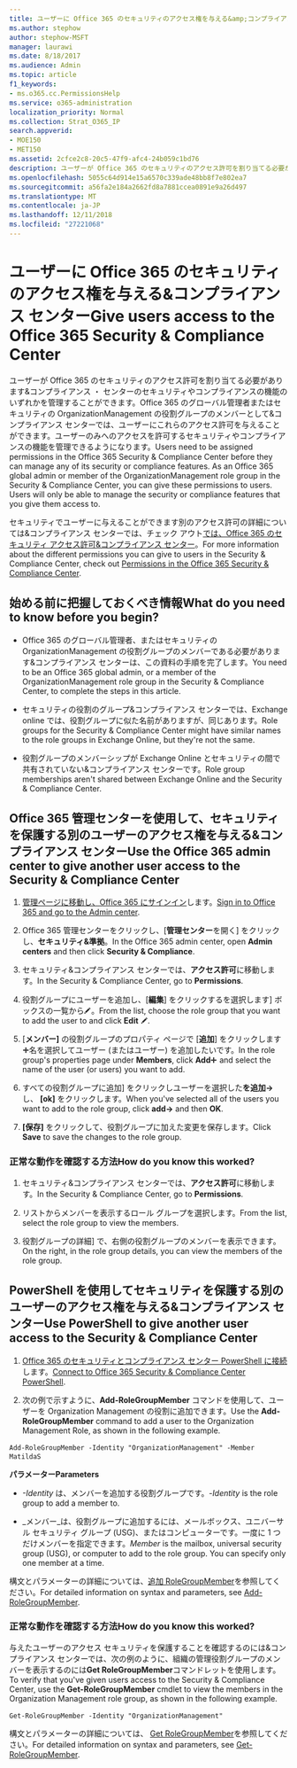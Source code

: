 ```yaml
---
title: ユーザーに Office 365 のセキュリティのアクセス権を与える&amp;コンプライアンス センター
ms.author: stephow
author: stephow-MSFT
manager: laurawi
ms.date: 8/18/2017
ms.audience: Admin
ms.topic: article
f1_keywords:
- ms.o365.cc.PermissionsHelp
ms.service: o365-administration
localization_priority: Normal
ms.collection: Strat_O365_IP
search.appverid:
- MOE150
- MET150
ms.assetid: 2cfce2c8-20c5-47f9-afc4-24b059c1bd76
description: ユーザーが Office 365 のセキュリティのアクセス許可を割り当てる必要があります&amp;コンプライアンス ・ センターのセキュリティやコンプライアンスの機能のいずれかを管理することができます。
ms.openlocfilehash: 5055c64d914e15a6570c339ade48bb8f7e802ea7
ms.sourcegitcommit: a56fa2e184a2662fd8a7881ccea0891e9a26d497
ms.translationtype: MT
ms.contentlocale: ja-JP
ms.lasthandoff: 12/11/2018
ms.locfileid: "27221068"
---
```

# <a name="give-users-access-to-the-office-365-security-amp-compliance-center"></a><span data-ttu-id="ad687-103">ユーザーに Office 365 のセキュリティのアクセス権を与える&amp;コンプライアンス センター</span><span class="sxs-lookup"><span data-stu-id="ad687-103">Give users access to the Office 365 Security &amp; Compliance Center</span></span>

<span data-ttu-id="ad687-p101">ユーザーが Office 365 のセキュリティのアクセス許可を割り当てる必要があります&amp;コンプライアンス ・ センターのセキュリティやコンプライアンスの機能のいずれかを管理することができます。Office 365 のグローバル管理者またはセキュリティの OrganizationManagement の役割グループのメンバーとして&amp;コンプライアンス センターでは、ユーザーにこれらのアクセス許可を与えることができます。ユーザーのみへのアクセスを許可するセキュリティやコンプライアンスの機能を管理できるようになります。</span><span class="sxs-lookup"><span data-stu-id="ad687-p101">Users need to be assigned permissions in the Office 365 Security &amp; Compliance Center before they can manage any of its security or compliance features. As an Office 365 global admin or member of the OrganizationManagement role group in the Security &amp; Compliance Center, you can give these permissions to users. Users will only be able to manage the security or compliance features that you give them access to.</span></span> 
  
<span data-ttu-id="ad687-107">セキュリティでユーザーに与えることができます別のアクセス許可の詳細については&amp;コンプライアンス センターでは、チェック アウト[では、Office 365 のセキュリティ アクセス許可&amp;コンプライアンス センター](permissions-in-the-security-and-compliance-center.md)。</span><span class="sxs-lookup"><span data-stu-id="ad687-107">For more information about the different permissions you can give to users in the Security &amp; Compliance Center, check out [Permissions in the Office 365 Security &amp; Compliance Center](permissions-in-the-security-and-compliance-center.md).</span></span>
  
## <a name="what-do-you-need-to-know-before-you-begin"></a><span data-ttu-id="ad687-108">始める前に把握しておくべき情報</span><span class="sxs-lookup"><span data-stu-id="ad687-108">What do you need to know before you begin?</span></span>

- <span data-ttu-id="ad687-109">Office 365 のグローバル管理者、またはセキュリティの OrganizationManagement の役割グループのメンバーである必要があります&amp;コンプライアンス センターは、この資料の手順を完了します。</span><span class="sxs-lookup"><span data-stu-id="ad687-109">You need to be an Office 365 global admin, or a member of the OrganizationManagement role group in the Security &amp; Compliance Center, to complete the steps in this article.</span></span>
    
- <span data-ttu-id="ad687-110">セキュリティの役割のグループ&amp;コンプライアンス センターでは、Exchange online では、役割グループに似た名前がありますが、同じあります。</span><span class="sxs-lookup"><span data-stu-id="ad687-110">Role groups for the Security &amp; Compliance Center might have similar names to the role groups in Exchange Online, but they're not the same.</span></span> 
    
- <span data-ttu-id="ad687-111">役割グループのメンバーシップが Exchange Online とセキュリティの間で共有されていない&amp;コンプライアンス センターです。</span><span class="sxs-lookup"><span data-stu-id="ad687-111">Role group memberships aren't shared between Exchange Online and the Security &amp; Compliance Center.</span></span>
    
## <a name="use-the-office-365-admin-center-to-give-another-user-access-to-the-security-amp-compliance-center"></a><span data-ttu-id="ad687-112">Office 365 管理センターを使用して、セキュリティを保護する別のユーザーのアクセス権を与える&amp;コンプライアンス センター</span><span class="sxs-lookup"><span data-stu-id="ad687-112">Use the Office 365 admin center to give another user access to the Security &amp; Compliance Center</span></span>

1. <span data-ttu-id="ad687-113">[管理ページに移動し、Office 365 にサインイン](https://go.microsoft.com/fwlink/p/?LinkId=525275)します。</span><span class="sxs-lookup"><span data-stu-id="ad687-113">[Sign in to Office 365 and go to the Admin center](https://go.microsoft.com/fwlink/p/?LinkId=525275).</span></span>
    
2. <span data-ttu-id="ad687-114">Office 365 管理センターをクリックし、[**管理センター**を開く] をクリックし、**セキュリティ&amp;準拠**。</span><span class="sxs-lookup"><span data-stu-id="ad687-114">In the Office 365 admin center, open **Admin centers** and then click **Security &amp; Compliance**.</span></span> 
    
3. <span data-ttu-id="ad687-115">セキュリティ&amp;コンプライアンス センターでは、**アクセス許可**に移動します。</span><span class="sxs-lookup"><span data-stu-id="ad687-115">In the Security &amp; Compliance Center, go to **Permissions**.</span></span>
    
4. <span data-ttu-id="ad687-116">役割グループにユーザーを追加し、[**編集**] をクリックするを選択します] ボックスの一覧から![の編集アイコン](media/O365_MDM_CreatePolicy_EditIcon.gif)。</span><span class="sxs-lookup"><span data-stu-id="ad687-116">From the list, choose the role group that you want to add the user to and click **Edit** ![Edit icon](media/O365_MDM_CreatePolicy_EditIcon.gif).</span></span>
    
5. <span data-ttu-id="ad687-117">[**メンバー]** の役割グループのプロパティ ページで [**追加**] をクリックします![アイコンの追加](media/ITPro-EAC-AddIcon.gif)名を選択してユーザー (またはユーザー) を追加したいです。</span><span class="sxs-lookup"><span data-stu-id="ad687-117">In the role group's properties page under **Members**, click **Add**![Add Icon](media/ITPro-EAC-AddIcon.gif) and select the name of the user (or users) you want to add.</span></span> 
    
6. <span data-ttu-id="ad687-118">すべての役割グループに追加] をクリックしユーザーを選択した**を追加-\>** し、 **[ok]** をクリックします。</span><span class="sxs-lookup"><span data-stu-id="ad687-118">When you've selected all of the users you want to add to the role group, click **add-\>** and then **OK**.</span></span>
    
7. <span data-ttu-id="ad687-119">**[保存]** をクリックして、役割グループに加えた変更を保存します。</span><span class="sxs-lookup"><span data-stu-id="ad687-119">Click **Save** to save the changes to the role group.</span></span> 
    
### <a name="how-do-you-know-this-worked"></a><span data-ttu-id="ad687-120">正常な動作を確認する方法</span><span class="sxs-lookup"><span data-stu-id="ad687-120">How do you know this worked?</span></span>

1. <span data-ttu-id="ad687-121">セキュリティ&amp;コンプライアンス センターでは、**アクセス許可**に移動します。</span><span class="sxs-lookup"><span data-stu-id="ad687-121">In the Security &amp; Compliance Center, go to **Permissions**.</span></span>
    
2. <span data-ttu-id="ad687-122">リストからメンバーを表示するロール グループを選択します。</span><span class="sxs-lookup"><span data-stu-id="ad687-122">From the list, select the role group to view the members.</span></span>
    
3. <span data-ttu-id="ad687-123">役割グループの詳細] で、右側の役割グループのメンバーを表示できます。</span><span class="sxs-lookup"><span data-stu-id="ad687-123">On the right, in the role group details, you can view the members of the role group.</span></span>
    
## <a name="use-powershell-to-give-another-user-access-to-the-security-amp-compliance-center"></a><span data-ttu-id="ad687-124">PowerShell を使用してセキュリティを保護する別のユーザーのアクセス権を与える&amp;コンプライアンス センター</span><span class="sxs-lookup"><span data-stu-id="ad687-124">Use PowerShell to give another user access to the Security &amp; Compliance Center</span></span>

1. <span data-ttu-id="ad687-125">[Office 365 のセキュリティとコンプライアンス センター PowerShell に接続](https://docs.microsoft.com/en-us/powershell/exchange/office-365-scc/connect-to-scc-powershell/connect-to-scc-powershell?view=exchange-ps)します。</span><span class="sxs-lookup"><span data-stu-id="ad687-125">[Connect to Office 365 Security & Compliance Center PowerShell](https://docs.microsoft.com/en-us/powershell/exchange/office-365-scc/connect-to-scc-powershell/connect-to-scc-powershell?view=exchange-ps).</span></span>
    
2. <span data-ttu-id="ad687-126">次の例で示すように、**Add-RoleGroupMember** コマンドを使用して、ユーザーを Organization Management の役割に追加できます。</span><span class="sxs-lookup"><span data-stu-id="ad687-126">Use the **Add-RoleGroupMember** command to add a user to the Organization Management Role, as shown in the following example.</span></span> 
    
  ```
  Add-RoleGroupMember -Identity "OrganizationManagement" -Member MatildaS
  
  ```

 <span data-ttu-id="ad687-127">**パラメーター**</span><span class="sxs-lookup"><span data-stu-id="ad687-127">**Parameters**</span></span>
  
- <span data-ttu-id="ad687-128">_-Identity_ は、メンバーを追加する役割グループです。</span><span class="sxs-lookup"><span data-stu-id="ad687-128">_-Identity_ is the role group to add a member to.</span></span> 
    
- <span data-ttu-id="ad687-p102">_メンバー_は、役割グループに追加するには、メールボックス、ユニバーサル セキュリティ グループ (USG)、またはコンピューターです。一度に 1 つだけメンバーを指定できます。</span><span class="sxs-lookup"><span data-stu-id="ad687-p102">_Member_ is the mailbox, universal security group (USG), or computer to add to the role group. You can specify only one member at a time.</span></span> 
    
<span data-ttu-id="ad687-131">構文とパラメーターの詳細については、[追加 RoleGroupMember](https://go.microsoft.com/fwlink/p/?LinkId=510859)を参照してください。</span><span class="sxs-lookup"><span data-stu-id="ad687-131">For detailed information on syntax and parameters, see [Add-RoleGroupMember](https://go.microsoft.com/fwlink/p/?LinkId=510859).</span></span>
  
### <a name="how-do-you-know-this-worked"></a><span data-ttu-id="ad687-132">正常な動作を確認する方法</span><span class="sxs-lookup"><span data-stu-id="ad687-132">How do you know this worked?</span></span>

<span data-ttu-id="ad687-133">与えたユーザーのアクセス セキュリティを保護することを確認するのには&amp;コンプライアンス センターでは、次の例のように、組織の管理役割グループのメンバーを表示するのには**Get RoleGroupMember**コマンドレットを使用します。</span><span class="sxs-lookup"><span data-stu-id="ad687-133">To verify that you've given users access to the Security &amp; Compliance Center, use the **Get-RoleGroupMember** cmdlet to view the members in the Organization Management role group, as shown in the following example.</span></span> 
  
```
Get-RoleGroupMember -Identity "OrganizationManagement"

```

<span data-ttu-id="ad687-134">構文とパラメーターの詳細については、 [Get RoleGroupMember](https://go.microsoft.com/fwlink/p/?LinkId=510860)を参照してください。</span><span class="sxs-lookup"><span data-stu-id="ad687-134">For detailed information on syntax and parameters, see [Get-RoleGroupMember](https://go.microsoft.com/fwlink/p/?LinkId=510860).</span></span>
  

